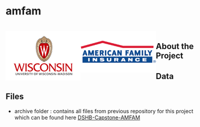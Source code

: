 # amfam

<!-- PROJECT LOGO -->
<br />
<div align="center">
  <a href="https://github.com/laurenkhoury/amfam" style="text-decoration: none !important;">
    <img src="images/uw_logo.png" alt="logo1" width="200" style="display: block; float: left;">
    <img src="images/amfam_logo.png" alt="logo2" width="200" style="display: block; float: left;">
  </a>
</div>

## About the Project

## Data

## Files

- archive folder : contains all files from previous repository for this project which can be found here [DSHB-Capstone-AMFAM](https://github.com/lsmithbecker/DSHB-Capstone-AMFAM)
